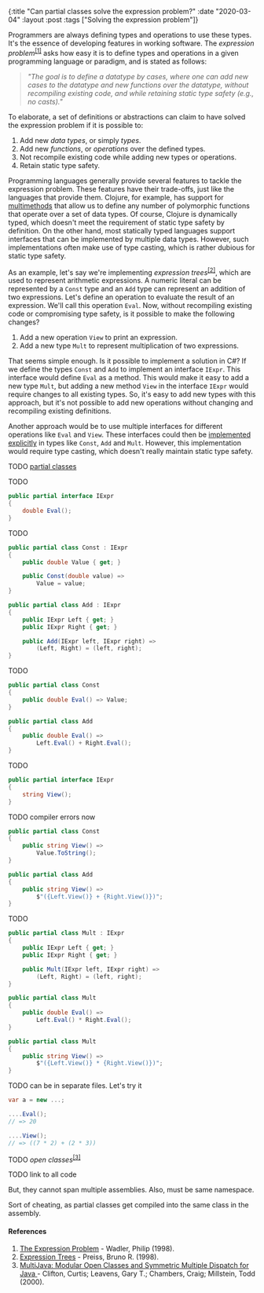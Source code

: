 {:title "Can partial classes solve the expression problem?"
 :date "2020-03-04"
 :layout :post
 :tags ["Solving the expression problem"]}

Programmers are always defining types and operations to use these types.
It's the essence of developing features in working software. The
_expression problem_<sup>[\[1\]](#ref-1)</sup> asks how easy it is to
define types and operations in a given programming language or paradigm, and is
stated as follows:

> _"The goal is to define a datatype by cases, where one can add new cases to_
_the datatype and new functions over the datatype, without recompiling existing_
_code, and while retaining static type safety (e.g., no casts)."_

<!--more-->

To elaborate, a set of definitions or abstractions can claim to have solved the
expression problem if it is possible to:
1. Add new _data types_, or simply _types_.
1. Add new _functions_, or _operations_ over the defined types.
1. Not recompile existing code while adding new types or operations.
1. Retain static type safety.

Programming languages generally provide several features to tackle the
expression problem. These features have their trade-offs, just like the
languages that provide them. Clojure, for example, has support for
[multimethods][multimethods] that allow us to
define any number of polymorphic functions that operate over a set of data
types. Of course, Clojure is dynamically typed, which doesn't meet the
requirement of static type safety by definition. On the other hand, most
statically typed languages support interfaces that can be implemented by
multiple data types. However, such implementations often make use of type
casting, which is rather dubious for static type safety.

As an example, let's say we're implementing
_expression trees_<sup>[\[2\]](#ref-2)</sup>, which are used to
represent arithmetic expressions. A numeric literal can be represented by a
`Const` type and an `Add` type can represent an addition of two expressions.
Let's define an operation to evaluate the result of an expression. We'll call
this operation `Eval`. Now, without recompiling existing code or compromising
type safety, is it possible to make the following changes?
1. Add a new operation `View` to print an expression.
1. Add a new type `Mult` to represent multiplication of two expressions.

That seems simple enough.
Is it possible to implement a solution in C#? If we define the types `Const` and
`Add` to implement an interface `IExpr`. This interface would define `Eval` as a
method. This would make it easy to add a new type `Mult`, but adding a new
method `View` in the interface `IExpr` would require changes to all existing
types. So, it's easy to add new types with this approach, but it's not possible
to add new operations without changing and recompiling existing definitions.

Another approach would be to use multiple interfaces for different operations 
like `Eval` and `View`. These interfaces could then be 
[implemented explicitly][explicit-interfaces] in types like
`Const`, `Add` and `Mult`. However, this implementation would require type 
casting, which doesn't really maintain static type safety.

TODO [partial classes][partial-classes]

TODO

```csharp
public partial interface IExpr
{
    double Eval();
}
```

TODO

```csharp
public partial class Const : IExpr
{
    public double Value { get; }

    public Const(double value) =>
        Value = value;
}

public partial class Add : IExpr
{
    public IExpr Left { get; }
    public IExpr Right { get; }

    public Add(IExpr left, IExpr right) =>
        (Left, Right) = (left, right);
}
```

TODO

```csharp
public partial class Const
{
    public double Eval() => Value;
}

public partial class Add
{
    public double Eval() =>
        Left.Eval() + Right.Eval();
}
```

TODO

```csharp
public partial interface IExpr
{
    string View();
}
```

TODO compiler errors now

```csharp
public partial class Const
{
    public string View() =>
        Value.ToString();
}

public partial class Add
{
    public string View() =>
        $"({Left.View()} + {Right.View()})";
}
```

TODO

```csharp
public partial class Mult : IExpr
{
    public IExpr Left { get; }
    public IExpr Right { get; }

    public Mult(IExpr left, IExpr right) =>
        (Left, Right) = (left, right);
}

public partial class Mult
{
    public double Eval() =>
        Left.Eval() * Right.Eval();
}

public partial class Mult
{
    public string View() =>
        $"({Left.View()} * {Right.View()})";
}
```

TODO can be in separate files. Let's try it

```csharp
var a = new ...;

....Eval();
// => 20

....View();
// => ((7 * 2) + (2 * 3))
```

TODO _open classes_<sup>[\[3\]](#ref-3)</sup>

TODO link to all code

But, they cannot span multiple assemblies. Also, must be same namespace.

Sort of cheating, as partial classes get compiled into the same class in the
assembly.

#### References

1. <a name="ref-1" rel="nofollow" target="_blank"
   href="http://homepages.inf.ed.ac.uk/wadler/papers/expression/expression.txt">
   The Expression Problem</a> -  Wadler, Philip (1998).
1. <a name="ref-2" rel="nofollow" target="_blank"
   href="https://web.archive.org/web/20170119094603/http://www.brpreiss.com/books/opus5/html/page264.html">
   Expression Trees</a> -  Preiss, Bruno R. (1998).
1. <a name="ref-3" rel="nofollow" target="_blank"
   href="https://people.csail.mit.edu/dnj/teaching/6898/papers/multijava.pdf">
   MultiJava: Modular Open Classes and Symmetric Multiple Dispatch for Java
   </a> - Clifton, Curtis; Leavens, Gary T.; Chambers, Craig; Millstein, Todd
   (2000).

[multimethods]: https://clojure.org/reference/multimethods
[explicit-interfaces]: https://docs.microsoft.com/en-us/dotnet/csharp/programming-guide/interfaces/explicit-interface-implementation
[partial-classes]: https://docs.microsoft.com/en-us/dotnet/csharp/programming-guide/classes-and-structs/partial-classes-and-methods
